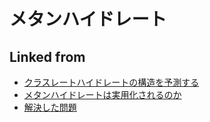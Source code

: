 # メタンハイドレート

## Linked from

* [クラスレートハイドレートの構造を予測する](クラスレートハイドレートの構造を予測する.md)
* [メタンハイドレートは実用化されるのか](メタンハイドレートは実用化されるのか.md)
* [解決した問題](解決した問題.md)

